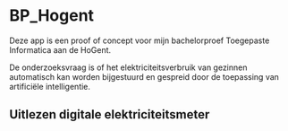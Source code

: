 # BP_Hogent

Deze app is een proof of concept voor mijn bachelorproef Toegepaste Informatica aan de HoGent.

De onderzoeksvraag is of het elektriciteitsverbruik van gezinnen automatisch kan worden bijgestuurd en gespreid door de toepassing van artificiële intelligentie.

## Uitlezen digitale elektriciteitsmeter
